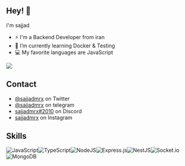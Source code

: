 



## Hey! 👋

I'm sajjad


- ⚡ I'm a Backend Developer from iran
- 🔭 I’m currently learning Docker & Testing
- 💻 My favorite languages are JavaScript 

<a href="https://github.com/sajjadmrx">
<img align="center" src="https://github-readme-stats.vercel.app/api?username=sajjadmrx&show_icons=true&count_private=true&include_all_commits=true&theme=dark" /></a> 

## Contact
- [@sajjadmrx](https://twitter.com/sajjadmrx) on Twitter
- [@sajjadmrx](https://t.me/sajjadmrx) on telegram
- [sajjadmrx#2010](https://discordapp.com/channels/@me/784065806395768863/) on Discord
- [sajjadmrx](https://instagram.com/sajjadmrx) on Instagram

## Skills

![JavaScript](https://img.shields.io/badge/javascript-%23323330.svg?style=for-the-badge&logo=javascript&logoColor=%23F7DF1E)![TypeScript](https://img.shields.io/badge/typescript-%23007ACC.svg?style=for-the-badge&logo=typescript&logoColor=white)![NodeJS](https://img.shields.io/badge/node.js-6DA55F?style=for-the-badge&logo=node.js&logoColor=white)![Express.js](https://img.shields.io/badge/express.js-%23404d59.svg?style=for-the-badge&logo=express&logoColor=%2361DAFB)![NestJS](https://img.shields.io/badge/nestjs-%23E0234E.svg?style=for-the-badge&logo=nestjs&logoColor=white)![Socket.io](https://img.shields.io/badge/Socket.io-black?style=for-the-badge&logo=socket.io&badgeColor=010101)![MongoDB](https://img.shields.io/badge/MongoDB-%234ea94b.svg?style=for-the-badge&logo=mongodb&logoColor=white)


